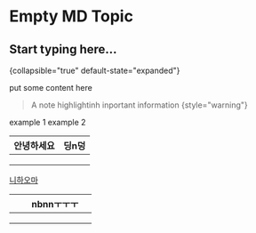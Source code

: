 # Empty MD Topic

## Start typing here...
{collapsible="true" default-state="expanded"}

put some content here
> A note highlightinh inportant information
> {style="warning"}

<tabs>
<tab title="Java">
example 1
</tab>
<tab title="Kotlin">
example 2
</tab>
</tabs>

| 안녕하세요 | 딩n[]()덩 |
|-------|-----|
|       |     |
|       |     |
|       |     |

[니하오마](http://localhost:63343/sandbox/preview/default-topic.html#feedback-and-support)

|  |   | nbnnㅜㅜㅜ |   |
|--|---|---------|---|
|  |   |         |   |n
|  |   |         |   |
|  |   |         |   |
